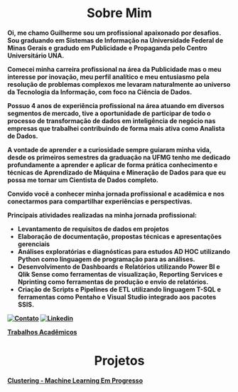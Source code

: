 <center><h1><b> Sobre Mim</h1></center>
Oi, me chamo Guilherme sou um profissional apaixonado por desafios. 
Sou graduando em Sistemas de Informação na Universidade Federal de Minas Gerais e gradudo em Publicidade e Propaganda pelo Centro Universitário UNA.

Comecei minha carreira profissional na área da Publicidade mas o meu interesse por inovação, meu perfil analítico e meu entusiasmo pela resolução de problemas complexos me levaram naturalmente ao universo da Tecnologia da Informação, com foco na Ciência de Dados.

Possuo 4 anos de experiência profissional na área atuando em diversos segmentos de mercado, tive a oportunidade de participar de todo o processo de transformação de dados em inteligência de negócio nas empresas que trabalhei contribuindo de forma mais ativa como Analista de Dados.

A vontade de aprender e a curiosidade sempre guiaram minha vida, desde os primeiros semestres da graduação na UFMG tenho me dedicado profundamente a aprender e aplicar de forma prática conhecimento e técnicas de Aprendizado de Máquina e Mineração de Dados para que eu possa me tornar um Cientista de Dados completo.

Convido você a conhecer minha jornada profissional e acadêmica e nos conectarmos para compartilhar experiências e perspectivas.

Principais atividades realizadas na minha jornada profissional:
- Levantamento de requisitos de dados em projetos
- Elaboração de documentação, propostas técnicas e apresentações gerenciais
- Análises exploratórias e diagnósticas para estudos AD HOC utilizando Python como linguagem de programação para as análises.
- Desenvolvimento de Dashboards e Relatórios utilizando Power BI e Qlik Sense como ferramentas de visualização, Reporting Services e Nprinting como ferramentas de produção e envio de relatórios.
- Criação de Scripts e Pipelines de ETL utilizando linguagem T-SQL e ferramentas como Pentaho e Visual Studio integrado aos pacotes SSIS. 

[![Contato](https://img.shields.io/badge/Gmail-D14836?style=for-the-badge&logo=gmail&logoColor=white)](mailto:guimendeees.si@gmail.com) 
[![Linkedin](https://img.shields.io/badge/LinkedIn-0077B5?style=for-the-badge&logo=linkedin&logoColor=white)](https://www.linkedin.com/in/guimendees/)

[Trabalhos Acadêmicos](https://github.com/GuiMendeees/UFMG)
<center><h1><b>Projetos</h1></center>

[Clustering - Machine Learning Em Progresso]([https://github.com/GuiMendeees/Projetos/tree/main/Clustering](https://github.com/GuiMendeees/Projetos/blob/main/Clustering/Clustering_Segmentação_de_Clientes.ipynb)https://github.com/GuiMendeees/Projetos/blob/main/Clustering/Clustering_Segmentação_de_Clientes.ipynb])
<!--[ML]()

-->
